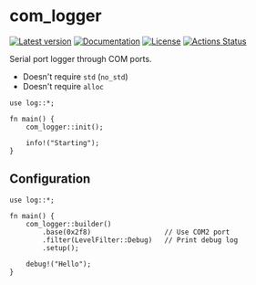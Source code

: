 # com_logger

[![Latest version](https://img.shields.io/crates/v/com_logger.svg)](https://crates.io/crates/com_logger)
[![Documentation](https://docs.rs/com_logger/badge.svg)](https://docs.rs/com_logger)
[![License](https://img.shields.io/badge/License-MIT-blue.svg)](https://opensource.org/licenses/MIT)
[![Actions Status](https://github.com/YushiOMOTE/com_logger/workflows/Rust/badge.svg)](https://github.com/YushiOMOTE/com_logger/actions)

Serial port logger through COM ports.

* Doesn't require `std` (`no_std`)
* Doesn't require `alloc`

```rust,no_run
use log::*;

fn main() {
    com_logger::init();

    info!("Starting");
}
```

## Configuration

```rust,no_run
use log::*;

fn main() {
    com_logger::builder()
        .base(0x2f8)                  // Use COM2 port
        .filter(LevelFilter::Debug)   // Print debug log
        .setup();

    debug!("Hello");
}
```
